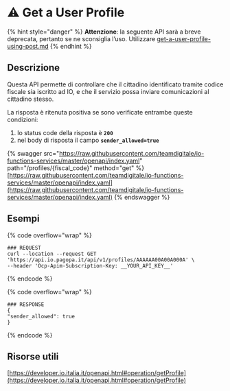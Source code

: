 # ⚠ Get a User Profile

{% hint style="danger" %}
**Attenzione**: la seguente API sarà a breve deprecata, pertanto se ne sconsiglia l’uso. Utilizzare [get-a-user-profile-using-post.md](get-a-user-profile-using-post.md "mention")
{% endhint %}

## Descrizione

Questa API permette di controllare che il cittadino identificato tramite codice fiscale sia iscritto ad IO, e che il servizio possa inviare comunicazioni al cittadino stesso.

La risposta è ritenuta positiva se sono verificate entrambe queste condizioni:

1. lo status code della risposta è **`200`**
2. nel body di risposta il campo **`sender_allowed=true`**

{% swagger src="https://raw.githubusercontent.com/teamdigitale/io-functions-services/master/openapi/index.yaml" path="/profiles/{fiscal_code}" method="get" %}
[https://raw.githubusercontent.com/teamdigitale/io-functions-services/master/openapi/index.yaml](https://raw.githubusercontent.com/teamdigitale/io-functions-services/master/openapi/index.yaml)
{% endswagger %}

## Esempi

{% code overflow="wrap" %}
```shell
### REQUEST
curl --location --request GET 'https://api.io.pagopa.it/api/v1/profiles/AAAAAA00A00A000A' \
--header 'Ocp-Apim-Subscription-Key: __YOUR_API_KEY__'
```
{% endcode %}

{% code overflow="wrap" %}
```shell
### RESPONSE
{
"sender_allowed": true
}
```
{% endcode %}

## Risorse utili

[https://developer.io.italia.it/openapi.html#operation/getProfile](https://developer.io.italia.it/openapi.html#operation/getProfile)
